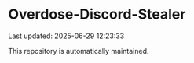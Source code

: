 # Overdose-Discord-Stealer

Last updated: 2025-06-29 12:23:33

This repository is automatically maintained.
